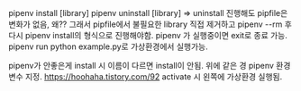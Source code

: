 pipenv install [library]
pipenv uninstall [library] => uninstall 진행해도 pipfile은 변화가 없음, 왜??
그래서 pipfile에서 불필요한 library 직접 제거하고 pipenv --rm 후 다시 pipenv install의 형식으로 진행해야함.
pipenv 가 실행중이면 exit로 종료 가능.
pipenv run python example.py로 가상환경에서 실행가능.

pipenv가 안좋은게 install 시 이름이 다르면 install이 안됨. 위에 같은 경
pipenv 환경변수 지정.
https://hoohaha.tistory.com/92
activate 시 왼쪽에 가상환경 실행됨.